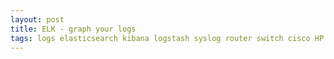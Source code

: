 ```yaml
---
layout: post
title: ELK - graph your logs
tags: logs elasticsearch kibana logstash syslog router switch cisco HP H3C juniper
---
```


